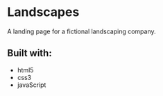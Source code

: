 # Landscapes

A landing page for a fictional landscaping company.

## Built with:

- html5
- css3
- javaScript
